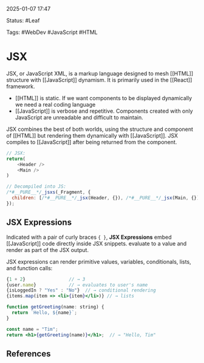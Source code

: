2025-01-07 17:47

Status: #Leaf

Tags: #WebDev #JavaScript #HTML 

# JSX
JSX, or JavaScript XML, is a markup language designed to mesh [[HTML]] structure with [[JavaScript]] dynamism. It is primarily used in the [[React]] framework.
- [[HTML]] is static. If we want components to be displayed dynamically we need a real coding language
- [[JavaScript]] is verbose and repetitive. Components created with only JavaScript are unreadable and difficult to maintain. 

JSX combines the best of both worlds, using the structure and component of [[HTML]] but rendering them dynamically with [[JavaScript]].  JSX compiles to [[JavaScript]] after being returned from the component.

```js
// JSX:
return(
	<Header />
	<Main />
)

// Decompiled into JS:
/*#__PURE__*/_jsxs(_Fragment, {
  children: [/*#__PURE__*/_jsx(Header, {}), /*#__PURE__*/_jsx(Main, {})]
});
```
## JSX Expressions
Indicated with a pair of curly braces `{ }`, **JSX Expressions** embed [[JavaScript]] code directly inside  JSX snippets. evaluate to a value and render as part of the JSX output. 

JSX expressions can render primitive values, variables, conditionals, lists, and function calls:
```jsx
{1 + 2}                // → 3
{user.name}            // → evaluates to user's name
{isLoggedIn ? "Yes" : "No"}  // → conditional rendering
{items.map(item => <li>{item}</li>)} // → lists

function getGreeting(name: string) {
  return `Hello, ${name}`;
}

const name = "Tim";
return <h1>{getGreeting(name)}</h1>;  // → "Hello, Tim"
```
## References
